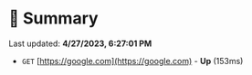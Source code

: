 # 📖 Summary
Last updated: **4/27/2023, 6:27:01 PM**

- `GET` [https://google.com](https://google.com) - **Up** (153ms)
